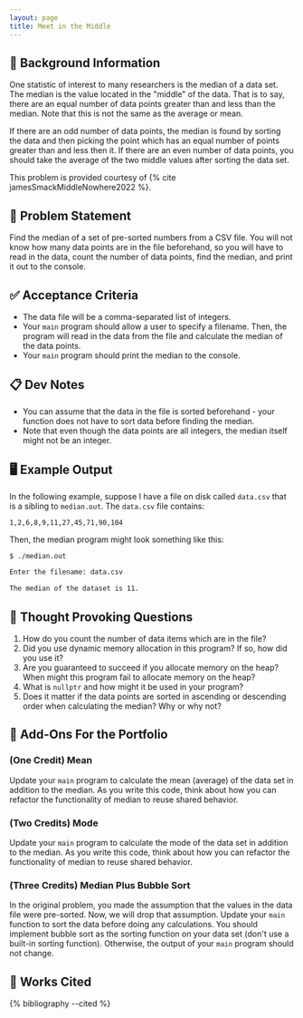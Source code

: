 ```yaml
---
layout: page
title: Meet in the Middle
---
```


## 🔖 Background Information

One statistic of interest to many researchers is the median of a data set. The median is the value located in the "middle" of the data. That is to say, there are an equal number of data points greater than and less than the median. Note that this is not the same as the average or mean.

If there are an odd number of data points, the median is found by sorting the data and then picking the point which has an equal number of points greater than and less then it. If there are an even number of data points, you should take the average of the two middle values after sorting the data set.

This problem is provided courtesy of {% cite jamesSmackMiddleNowhere2022 %}.

## 🎯 Problem Statement

Find the median of a set of pre-sorted numbers from a CSV file. You will not know how many data points are in the file beforehand, so you will have to read in the data, count the number of data points, find the median, and print it out to the console.

## ✅ Acceptance Criteria

* The data file will be a comma-separated list of integers.
* Your `main` program should allow a user to specify a filename. Then, the program will read in the data from the file and calculate the median of the data points.
* Your `main` program should print the median to the console.

## 📋 Dev Notes

* You can assume that the data in the file is sorted beforehand - your function does not have to sort data before finding the median.
* Note that even though the data points are all integers, the median itself might not be an integer.

## 🖥️ Example Output

In the following example, suppose I have a file on disk called `data.csv` that is a sibling to `median.out`. The `data.csv` file contains:

```text
1,2,6,8,9,11,27,45,71,90,104
```

Then, the median program might look something like this:

```bash
$ ./median.out

Enter the filename: data.csv

The median of the dataset is 11.
```

## 📝 Thought Provoking Questions

1. How do you count the number of data items which are in the file?
2. Did you use dynamic memory allocation in this program? If so, how did you use it?
3. Are you guaranteed to succeed if you allocate memory on the heap? When might this program fail to allocate memory on the heap?
4. What is `nullptr` and how might it be used in your program?
5. Does it matter if the data points are sorted in ascending or descending order when calculating the median? Why or why not?

## 💼 Add-Ons For the Portfolio

### (One Credit) Mean

Update your `main` program to calculate the mean (average) of the data set in addition to the median. As you write this code, think about how you can refactor the functionality of median to reuse shared behavior.

### (Two Credits) Mode

Update your `main` program to calculate the mode of the data set in addition to the median. As you write this code, think about how you can refactor the functionality of median to reuse shared behavior.

### (Three Credits) Median Plus Bubble Sort

In the original problem, you made the assumption that the values in the data file were pre-sorted. Now, we will drop that assumption. Update your `main` function to sort the data before doing any calculations. You should implement bubble sort as the sorting function on your data set (don't use a built-in sorting function). Otherwise, the output of your `main` program should not change.

## 📘 Works Cited

{% bibliography --cited %}
